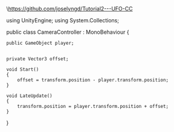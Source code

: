 \\https://github.com/joselyngd/Tutorial2---UFO-CC

using UnityEngine;
using System.Collections;

public class CameraController : MonoBehaviour
{

    public GameObject player;      


    private Vector3 offset;      

    void Start()
    {
        offset = transform.position - player.transform.position;
    }

    void LateUpdate()
    {
        transform.position = player.transform.position + offset;
    }
}
